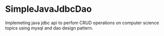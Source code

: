 # SimpleJavaJdbcDao
Implemeting java jdbc api to perfom CRUD operations on computer science topics using mysql and dao design pattern.
